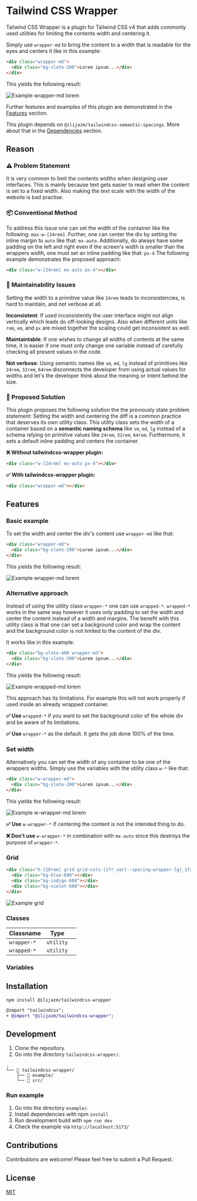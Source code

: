 # Tailwind CSS Wrapper

Tailwind CSS Wrapper is a plugin for Tailwind CSS v4 that adds commonly used utilities for limiting the contents width and centering it.

Simply use `wrapper-md` to bring the content to a width that is readable for the eyes and centers it like in this example:

```html
<div class="wrapper-md">
  <div class="bg-slate-200">Lorem ipsum...</div>
</div>
```

This yields the following result:

![Example wrapper-md lorem](docs/example_wrapper-md_lorem.png)

Further features and examples of this plugin are demonstrated in the [Features](#features) section.

This plugin depends on `@ilijazm/tailwindcss-semantic-spacings`.
More about that in the [Dependencies](#dependencies) section.

## Reason

### ⚠️ Problem Statement

It is very common to limit the contents widths when designing user interfaces.
This is mainly because text gets easier to read when the content is set to a fixed width.
Also making the text scale with the width of the website is bad practise.

### 📦 Conventional Method

To address this issue one can set the width of the container like the following: `max-w-[24rem]`.
Further, one can center the div by setting the inline margin to `auto` like that: `mx-auto`.
Additionally, do always have some padding on the left and right even if the screen's width is smaller than the wrappers width,
one must set an inline padding like that: `px-4`
The following example demonstrates the proposed approach:

```html
<div class="w-[24rem] mx-auto px-4"></div>
```

### 🔧 Maintainability Issues

Setting the width to a primitive value like `24rem` leads to inconsistencies, is hard to maintain, and not verbose at all.

**Inconsistent**:
If used inconsistently the user interface might not align vertically which leads do off-looking designs.
Also when different units like `rem`, `em`, and `px` are mixed together the scaling could get inconsistent as well.

**Maintaintable**:
If one wishes to change all widths of contents at the same time,
it is easier if one must only change one variable instead of carefully checking all present values in the code.

**Not verbose**:
Using semantic names like `sm`, `md`, `lg` instead of primitives like `24rem`, `32rem`, `64rem` disconnects the developer from using actual values for widths and let's the developer think about the meaning or intent behind the size.

### 🚀 Proposed Solution

This plugin proposes the following solution the the previously state problem statement:
Setting the width and centering the diff is a common practice that deserves its own utility class.
This utility class sets the width of a container based on a **semantic naming schema** like `sm`, `md`, `lg` instead of a schema relying on primitive values like `24rem`, `32rem`, `64rem`.
Furthermore, it sets a default inline padding and centers the container.

**❌ Without tailwindcss-wrapper plugin:**

```html
<div class="w-[24rem] mx-auto px-4"></div>
```

**✅ With tailwindcss-wrapper plugin:**

```html
<div class="wrapper-md"></div>
```

## Features

### Basic example

To set the width and center the div's content use `wrapper-md` like that:

```html
<div class="wrapper-md">
  <div class="bg-slate-200">Lorem ipsum...</div>
</div>
```

This yields the following result:

![Example wrapper-md lorem](docs/example_wrapper-md_lorem.png)

### Alternative approach

Instead of using the utility class `wrapper-*` one can use `wrapped-*`.
`wrapped-*` works in the same way however it uses only padding to set the width and center the content instead of a width and margins.
The benefit with this utility class is that one can set a background color and wrap the content and the background color is not limited to the content of the div.

It works like in this example:

```html
<div class="bg-slate-400 wrapper-md">
  <div class="bg-slate-200">Lorem ipsum...</div>
</div>
```

This yields the following result:

![Example wrapped-md lorem](docs/example_wrapped-md_lorem.png)

This approach has its limitations.
For example this will not work properly if used inside an already wrapped container.

**✅ Use** `wrapped-*` if you want to set the background color of the whole div and be aware of its limitations.

**✅ Use** `wrapper-*` as the default. It gets the job done 100% of the time.

### Set width

Alternatively you can set the width of any container to be one of the wrappers widths.
Simply use the variables with the utility class `w-*` like that:

```html
<div class="w-wrapper-md">
  <div class="bg-slate-200">Lorem ipsum...</div>
</div>
```

This yields the following result:

![Example w-wrapper-md lorem](docs/example_w-wrapper-md_lorem.png)

**✅ Use** `w-wrapper-*` if centering the content is not the intended thing to do.

**❌ Don't use** `w-wrapper-*` in combination with `mx-auto` since this destroys the purpose of `wrapper-*`.

### Grid

```html
<div class="h-[10rem] grid grid-cols-[1fr_var(--spacing-wrapper-lg)_1fr]">
  <div class="bg-blue-600"></div>
  <div class="bg-indigo-600"></div>
  <div class="bg-violet-600"></div>
</div>
```

![Example grid](docs/example_grid.png)

### Classes

| Classname   | Type      |     |
| ----------- | --------- | --- |
| `wrapper-*` | `utility` |     |
| `wrapped-*` | `utility` |     |

### Variables

## Installation

```
npm install @ilijazm/tailwindcss-wrapper
```

```diff
@import "tailwindcss";
+ @import "@ilijazm/tailwindcss-wrapper";
```

## Development

1. Clone the repository.
1. Go into the directory `tailwindcss-wrapper/`.

```
.
└── 📁 tailwindcss-wrapper/
    ├── 📁 example/
    └── 📁 src/
```

### Run example

1. Go into the directory `example/`.
1. Install dependencies with npm `install`
1. Run development build with `npm run dev`
1. Check the example via `http://localhost:5173/`

## Contributions

Contributions are welcome! Please feel free to submit a Pull Request.

## License

[MIT](../LICENSE)
